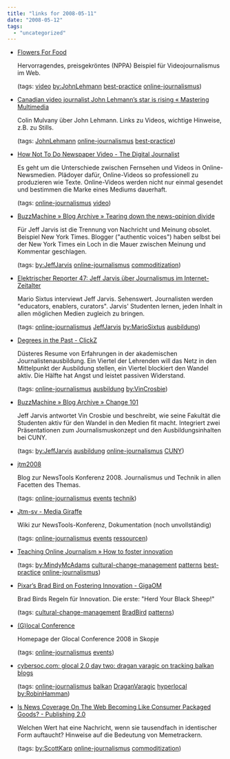 ```yaml
---
title: "links for 2008-05-11"
date: "2008-05-12"
tags: 
  - "uncategorized"
---
```


- [Flowers For Food](http://www.lehmann.ca/video/flower.html)
    
    Hervorragendes, preisgekröntes (NPPA) Beispiel für Videojournalismus im Web.
    
    (tags: [video](http://del.icio.us/heinzwittenbrink/video) [by:JohnLehmann](http://del.icio.us/heinzwittenbrink/by:JohnLehmann) [best-practice](http://del.icio.us/heinzwittenbrink/best-practice) [online-journalismus](http://del.icio.us/heinzwittenbrink/online-journalismus))
    
- [Canadian video journalist John Lehmann’s star is rising « Mastering Multimedia](http://masteringmultimedia.wordpress.com/2008/05/06/canadian-video-journalist-john-lehmanns-star-is-rising/)
    
    Colin Mulvany über John Lehmann. Links zu Videos, wichtige Hinweise, z.B. zu Stills.
    
    (tags: [JohnLehmann](http://del.icio.us/heinzwittenbrink/JohnLehmann) [online-journalismus](http://del.icio.us/heinzwittenbrink/online-journalismus) [best-practice](http://del.icio.us/heinzwittenbrink/best-practice))
    
- [How Not To Do Newspaper Video - The Digital Journalist](http://digitaljournalist.org/issue0805/how-not-to-do-newspaper-video.html)
    
    Es geht um die Unterschiede zwischen Fernsehen und Videos in Online-Newsmedien. Plädoyer dafür, Online-Videos so professionell zu produzieren wie Texte. Online-Videos werden nicht nur einmal gesendet und bestimmen die Marke eines Mediums dauerhaft.
    
    (tags: [online-journalismus](http://del.icio.us/heinzwittenbrink/online-journalismus) [video](http://del.icio.us/heinzwittenbrink/video))
    
- [BuzzMachine » Blog Archive » Tearing down the news-opinion divide](http://www.buzzmachine.com/2008/05/08/tearing-down-the-news-opinion-divide/)
    
    Für Jeff Jarvis ist die Trennung von Nachricht und Meinung obsolet. Beispiel New York Times. Blogger ("authentic voices") haben selbst bei der New York Times ein Loch in die Mauer zwischen Meinung und Kommentar geschlagen.
    
    (tags: [by:JeffJarvis](http://del.icio.us/heinzwittenbrink/by:JeffJarvis) [online-journalismus](http://del.icio.us/heinzwittenbrink/online-journalismus) [commoditization](http://del.icio.us/heinzwittenbrink/commoditization))
    
- [Elektrischer Reporter 47: Jeff Jarvis über Journalismus im Internet-Zeitalter](http://www.elektrischer-reporter.de/index.php/site/film/59/)
    
    Mario Sixtus interviewt Jeff Jarvis. Sehenswert. Journalisten werden "educators, enablers, curators". Jarvis' Studenten lernen, jeden Inhalt in allen möglichen Medien zugleich zu bringen.
    
    (tags: [online-journalismus](http://del.icio.us/heinzwittenbrink/online-journalismus) [JeffJarvis](http://del.icio.us/heinzwittenbrink/JeffJarvis) [by:MarioSixtus](http://del.icio.us/heinzwittenbrink/by:MarioSixtus) [ausbildung](http://del.icio.us/heinzwittenbrink/ausbildung))
    
- [Degrees in the Past - ClickZ](http://www.clickz.com/showPage.html?page=3629344)
    
    Düsteres Resume von Erfahrungen in der akademischen Journalistenausbildung. Ein Viertel der Lehrenden will das Netz in den Mittelpunkt der Ausbildung stellen, ein Viertel blockiert den Wandel aktiv. Die Hälfte hat Angst und leistet passiven Widerstand.
    
    (tags: [online-journalismus](http://del.icio.us/heinzwittenbrink/online-journalismus) [ausbildung](http://del.icio.us/heinzwittenbrink/ausbildung) [by:VinCrosbie](http://del.icio.us/heinzwittenbrink/by:VinCrosbie))
    
- [BuzzMachine » Blog Archive » Change 101](http://www.buzzmachine.com/2008/05/05/change-101/)
    
    Jeff Jarvis antwortet Vin Crosbie und beschreibt, wie seine Fakultät die Studenten aktiv für den Wandel in den Medien fit macht. Integriert zwei Präsentationen zum Journalismuskonzept und den Ausbildungsinhalten bei CUNY.
    
    (tags: [by:JeffJarvis](http://del.icio.us/heinzwittenbrink/by:JeffJarvis) [ausbildung](http://del.icio.us/heinzwittenbrink/ausbildung) [online-journalismus](http://del.icio.us/heinzwittenbrink/online-journalismus) [CUNY](http://del.icio.us/heinzwittenbrink/CUNY))
    
- [jtm2008](http://newshare.typepad.com/jtm2008sv/)
    
    Blog zur NewsTools Konferenz 2008. Journalismus und Technik in allen Facetten des Themas.
    
    (tags: [online-journalismus](http://del.icio.us/heinzwittenbrink/online-journalismus) [events](http://del.icio.us/heinzwittenbrink/events) [technik](http://del.icio.us/heinzwittenbrink/technik))
    
- [Jtm-sv - Media Giraffe](http://www.mediagiraffe.org/wiki/index.php/Jtm-sv)
    
    Wiki zur NewsTools-Konferenz, Dokumentation (noch unvollständig)
    
    (tags: [online-journalismus](http://del.icio.us/heinzwittenbrink/online-journalismus) [events](http://del.icio.us/heinzwittenbrink/events) [ressourcen](http://del.icio.us/heinzwittenbrink/ressourcen))
    
- [Teaching Online Journalism » How to foster innovation](http://mindymcadams.com/tojou/2008/how-to-foster-innovation/)
    
    (tags: [by:MindyMcAdams](http://del.icio.us/heinzwittenbrink/by:MindyMcAdams) [cultural-change-management](http://del.icio.us/heinzwittenbrink/cultural-change-management) [patterns](http://del.icio.us/heinzwittenbrink/patterns) [best-practice](http://del.icio.us/heinzwittenbrink/best-practice) [online-journalismus](http://del.icio.us/heinzwittenbrink/online-journalismus))
    
- [Pixar’s Brad Bird on Fostering Innovation - GigaOM](http://gigaom.com/2008/04/17/pixars-brad-bird-on-fostering-innovation/)
    
    Brad Birds Regeln für Innovation. Die erste: "Herd Your Black Sheep!"
    
    (tags: [cultural-change-management](http://del.icio.us/heinzwittenbrink/cultural-change-management) [BradBird](http://del.icio.us/heinzwittenbrink/BradBird) [patterns](http://del.icio.us/heinzwittenbrink/patterns))
    
- [(G)local Conference](http://glocalconference.wordpress.com/)
    
    Homepage der Glocal Conference 2008 in Skopje
    
    (tags: [online-journalismus](http://del.icio.us/heinzwittenbrink/online-journalismus) [events](http://del.icio.us/heinzwittenbrink/events))
    
- [cybersoc.com: glocal 2.0 day two: dragan varagic on tracking balkan blogs](http://www.cybersoc.com/2008/05/glocal-20-day-t.html)
    
    (tags: [online-journalismus](http://del.icio.us/heinzwittenbrink/online-journalismus) [balkan](http://del.icio.us/heinzwittenbrink/balkan) [DraganVaragic](http://del.icio.us/heinzwittenbrink/DraganVaragic) [hyperlocal](http://del.icio.us/heinzwittenbrink/hyperlocal) [by:RobinHamman](http://del.icio.us/heinzwittenbrink/by:RobinHamman))
    
- [Is News Coverage On The Web Becoming Like Consumer Packaged Goods? - Publishing 2.0](http://publishing2.com/2008/05/09/is-news-coverage-on-the-web-becoming-like-consumer-packaged-goods/)
    
    Welchen Wert hat eine Nachricht, wenn sie tausendfach in identischer Form auftaucht? Hinweise auf die Bedeutung von Memetrackern.
    
    (tags: [by:ScottKarp](http://del.icio.us/heinzwittenbrink/by:ScottKarp) [online-journalismus](http://del.icio.us/heinzwittenbrink/online-journalismus) [commoditization](http://del.icio.us/heinzwittenbrink/commoditization))
